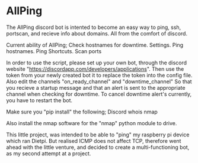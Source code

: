 # AllPing
The AllPing discord bot is intented to become an easy way to ping, ssh, portscan, and recieve info about domains. All from the comfort of discord.

Current ability of AllPing;
     Check hostnames for downtime.
     Settings.
     Ping hostnames.
     Ping Shortcuts.
     Scan ports
     
 
In order to use the script, please set up your own bot, through the discord website "https://discordapp.com/developers/applications". Then use the token from your newly created bot it to replace the token into the config file. Also edit the channels "on_ready_channel" and "downtime_channel" So that you recieve a startup message and that an alert is sent to the appropriate channel when checking for downtime.
To cancel downtime alert's currently, you have to restart the bot.

Make sure you "pip install" the following;
     Discord
     whois
     nmap

Also install the nmap software for the "nmap" python module to drive.

This little project, was intended to be able to "ping" my raspberry pi device which ran Dietpi. But realised ICMP does not affect TCP, therefore went ahead with the little venture, and decided to create a multi-functioning bot, as my second attempt at a project.


